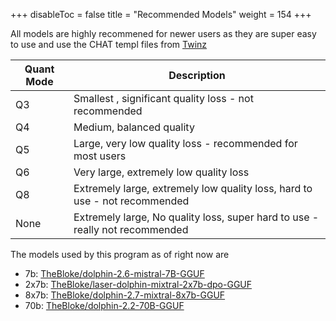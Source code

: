 
+++
disableToc = false
title = "Recommended Models"
weight = 154
+++

All models are highly recommened for newer users as they are super easy to use and use the CHAT templ files from [Twinz](https://github.com/TwinFinz)

| Quant Mode | Description |
|---|---|
| Q3 | Smallest , significant quality loss - not recommended |
| Q4 | Medium, balanced quality |
| Q5 | Large, very low quality loss - recommended for  most users |
| Q6 | Very large, extremely low quality loss |
| Q8 | Extremely large, extremely low quality loss, hard to use - not recommended |
| None | Extremely large, No quality loss, super hard to use - really not recommended |

The models used by this program as of right now are

- 7b: [TheBloke/dolphin-2.6-mistral-7B-GGUF](https://huggingface.co/TheBloke/dolphin-2.6-mistral-7B-GGUF)
- 2x7b: [TheBloke/laser-dolphin-mixtral-2x7b-dpo-GGUF](https://huggingface.co/TheBloke/laser-dolphin-mixtral-2x7b-dpo-GGUF)
- 8x7b: [TheBloke/dolphin-2.7-mixtral-8x7b-GGUF](https://huggingface.co/TheBloke/dolphin-2.7-mixtral-8x7b-GGUF)
- 70b: [TheBloke/dolphin-2.2-70B-GGUF](https://huggingface.co/TheBloke/dolphin-2.2-70B-GGUF)